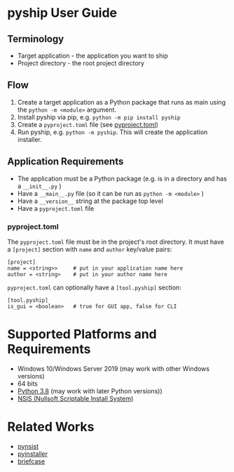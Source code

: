 # pyship User Guide

## Terminology

- Target application - the application you want to ship 
- Project directory - the root project directory

## Flow

1) Create a target application as a Python package that runs as main using the `python -m <module>` argument.
2) Install pyship via pip, e.g. `python -m pip install pyship`
3) Create a `pyproject.toml` file (see [pyproject.toml](#pyproject.toml))
4) Run pyship, e.g. `python -m pyship`.  This will create the application installer.

## Application Requirements

- The application must be a Python package (e.g. is in a directory and has a `__init__.py` )
- Have a `__main__.py` file (so it can be run as `python -m <module>` )
- Have a `__version__` string at the package top level
- Have a `pyproject.toml` file
 
### pyproject.toml 

The `pyproject.toml` file must be in the project's root directory.  It must have a `[project]` section with `name` and `author` key/value pairs:

```
[project]
name = <string>>     # put in your application name here
author = <string>    # put in your author name here
```

`pyproject.toml` can optionally have a `[tool.pyship]` section:

```
[tool.pyship]
is_gui = <boolean>   # true for GUI app, false for CLI
```

# Supported Platforms and Requirements

- Windows 10/Windows Server 2019 (may work with other Windows versions)
- 64 bits
- [Python 3.8](https://www.python.org/downloads/) (may work with later Python versions))
- [NSIS (Nullsoft Scriptable Install System)](https://nsis.sourceforge.io/)

# Related Works

- [pynsist](https://pynsist.readthedocs.io/en/latest/)
- [pyinstaller](https://www.pyinstaller.org/)
- [briefcase](https://beeware.org/project/projects/tools/briefcase/)
